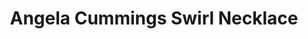 ---
title: Angela Cummings Swirl Necklace
description: |
  This dazzling, intricate necklace features organic swells and swirls of Diamonds punctuated by 10 silvery South Sea Pearl pendants.
specs: |
  12.7 - 12.0mm South Sea Cultured Pearls with 55.87 carats of White Diamonds, set in Platinum and 18K White Gold.
images:
  - /uploads/angela-cummings-for-assael-swirl-necklace.png
category: Angela Cummings
order: 5
tags:
  - necklaces
---